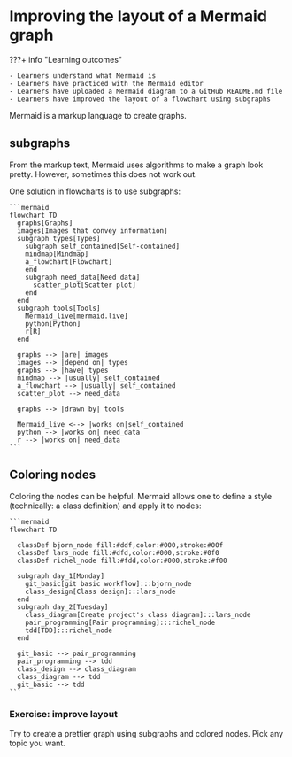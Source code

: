 # Improving the layout of a Mermaid graph

???+ info "Learning outcomes"

    - Learners understand what Mermaid is
    - Learners have practiced with the Mermaid editor
    - Learners have uploaded a Mermaid diagram to a GitHub README.md file
    - Learners have improved the layout of a flowchart using subgraphs

Mermaid is a markup language to create graphs.

## subgraphs

From the markup text,
Mermaid uses algorithms to make a graph look pretty.
However, sometimes this does not work out.

One solution in flowcharts is to use subgraphs:

````text
```mermaid
flowchart TD
  graphs[Graphs]
  images[Images that convey information]
  subgraph types[Types]
    subgraph self_contained[Self-contained]
    mindmap[Mindmap]
    a_flowchart[Flowchart]
    end
    subgraph need_data[Need data]
      scatter_plot[Scatter plot]
    end
  end
  subgraph tools[Tools]
    Mermaid_live[mermaid.live]
    python[Python]
    r[R]
  end

  graphs --> |are| images
  images --> |depend on| types
  graphs --> |have| types
  mindmap --> |usually| self_contained
  a_flowchart --> |usually| self_contained
  scatter_plot --> need_data

  graphs --> |drawn by| tools

  Mermaid_live <--> |works on|self_contained
  python --> |works on| need_data
  r --> |works on| need_data
```
````

## Coloring nodes

Coloring the nodes can be helpful.
Mermaid allows one to define a style (technically: a class definition)
and apply it to nodes:

````text
```mermaid
flowchart TD

  classDef bjorn_node fill:#ddf,color:#000,stroke:#00f
  classDef lars_node fill:#dfd,color:#000,stroke:#0f0
  classDef richel_node fill:#fdd,color:#000,stroke:#f00

  subgraph day_1[Monday]
    git_basic[git basic workflow]:::bjorn_node
    class_design[Class design]:::lars_node
  end
  subgraph day_2[Tuesday]
    class_diagram[Create project's class diagram]:::lars_node
    pair_programming[Pair programming]:::richel_node
    tdd[TDD]:::richel_node
  end

  git_basic --> pair_programming
  pair_programming --> tdd
  class_design --> class_diagram
  class_diagram --> tdd
  git_basic --> tdd
```
````

### Exercise: improve layout

Try to create a prettier graph using subgraphs
and colored nodes.
Pick any topic you want.

